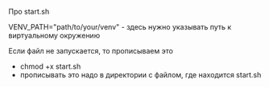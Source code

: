 Про start.sh

VENV_PATH="path/to/your/venv" - здесь нужно указывать путь к виртуальному окружению

Если файл не запускается, то прописываем это
- chmod +x start.sh
- прописывать это надо в директории с файлом, где находится start.sh
